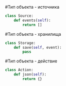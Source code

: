 #Тип объекта - источника

```python
class Source:
	def events(self):
		return []
```

#Тип объекта - хранилища

```python
class Storage:
	def save(self, event):
		pass
```

#Тип объекта - действие

```python
class Action:
	def json(self):
		return {}
```
